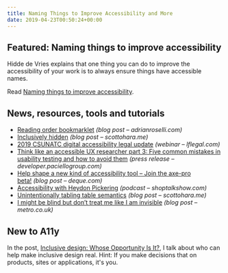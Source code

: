 ```yaml
---
title: Naming Things to Improve Accessibility and More
date: 2019-04-23T00:50:24+00:00
---
```


## Featured: Naming things to improve accessibility

Hidde de Vries explains that one thing you can do to improve the accessibility of your work is to always ensure things have accessible names.

Read [Naming things to improve accessibility](https://hiddedevries.nl/en/blog/2019-04-18-naming-things-to-improve-accessibility).

## News, resources, tools and tutorials

- [Reading order bookmarklet](http://adrianroselli.com/2019/04/reading-order-bookmarklet.html) *(blog post – adrianroselli.com)*
- [Inclusively hidden](https://www.scottohara.me/blog/2017/04/14/inclusively-hidden.html) *(blog post – scottohara.me)*
- [2019 CSUNATC digital accessibility legal update](https://www.lflegal.com/2019/04/after-csun19/) *(webinar – lflegal.com)*
- [Think like an accessible UX researcher part 3: Five common mistakes in usability testing and how to avoid them](https://developer.paciellogroup.com/blog/2019/04/think-like-an-accessible-ux-researcher-part-3/) *(press release – developer.paciellogroup.com)*
- [Help shape a new kind of accessibility tool – Join the axe-pro beta!](https://www.deque.com/blog/join-the-axe-pro-beta/) *(blog post – deque.com)*
- [Accessibility with Heydon Pickering](https://shoptalkshow.com/episodes/355/) *(podcast – shoptalkshow.com)*
- [Unintentionally tabling table semantics](https://www.scottohara.me/blog/2019/04/19/tabled-tables.html) *(blog post – scottohara.me)*
- [I might be blind but don’t treat me like I am invisible](https://metro.co.uk/2019/04/13/i-might-be-blind-but-dont-treat-me-like-i-am-invisible-8995005/) *(blog post – metro.co.uk)*

## New to A11y

In the post, [Inclusive design: Whose Opportunity Is It?](https://automattic.design/2019/02/03/inclusive-design-whose-opportunity-is-it/), I talk about who can help make inclusive design real. Hint: If you make decisions that on products, sites or applications, it's you.
